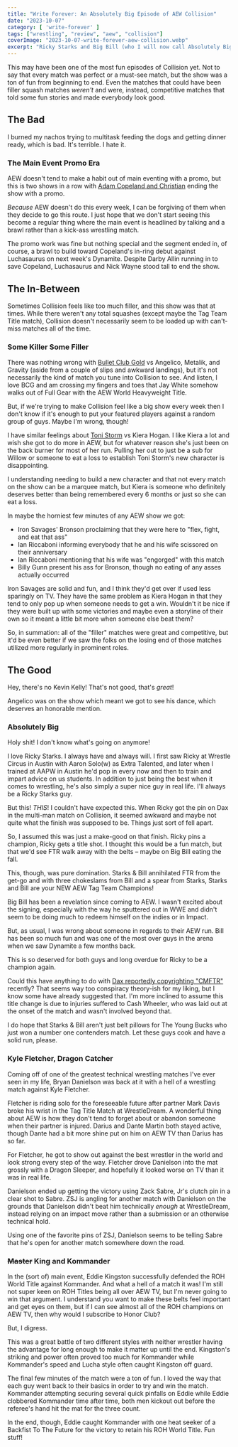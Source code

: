 ```yaml
---
title: "Write Forever: An Absolutely Big Episode of AEW Collision"
date: "2023-10-07"
category: [ 'write-forever' ]
tags: ["wrestling", "review", "aew", "collision"]
coverImage: "2023-10-07-write-forever-aew-collision.webp"
excerpt: "Ricky Starks and Big Bill (who I will now call Absolutely Big until a better name comes along) are your new Tag Team Champions and, baby, I love it."
---
```


This may have been one of the most fun episodes of Collision yet. Not to say that every match was perfect or a must-see match, but the show was a ton of fun from beginning to end. Even the matches that could have been filler squash matches _weren't_ and were, instead, competitive matches that told some fun stories and made everybody look good.

## The Bad

I burned my nachos trying to multitask feeding the dogs and getting dinner ready, which is bad. It's terrible. I hate it.

### The Main Event Promo Era

AEW doesn't tend to make a habit out of main eventing with a promo, but this is two shows in a row with [Adam Copeland and Christian](/posts/2023-10-04-write-forever-aew-dynamite) ending the show with a promo.

_Because_ AEW doesn't do this every week, I can be forgiving of them when they decide to go this route. I just hope that we don't start seeing this become a regular thing where the main event is headlined by talking and a brawl rather than a kick-ass wrestling match.

The promo work was fine but nothing special and the segment ended in, of course, a brawl to build toward Copeland's in-ring debut against Luchasaurus on next week's Dynamite. Despite Darby Allin running in to save Copeland, Luchasaurus and Nick Wayne stood tall to end the show.

## The In-Between

Sometimes Collision feels like too much filler, and this show was that at times. While there weren't any total squashes (except maybe the Tag Team Title match), Collision doesn't necessarily seem to be loaded up with can't-miss matches all of the time.

### Some Killer Some Filler 

There was nothing wrong with [Bullet Club Gold](/posts/2023-09-09-write-forever-aew-collision) vs Angelico, Metalik, and Gravity (aside from a couple of slips and awkward landings), but it's not necessarily the kind of match you tune into Collision to see. And listen, I love BCG and am crossing my fingers and toes that Jay White somehow walks out of Full Gear with the AEW World Heavyweight Title.

But, if we're trying to make Collision feel like a big show every week then I don't know if it's enough to put your featured players against a random group of guys. Maybe I'm wrong, though!

I have similar feelings about [Toni Storm](/posts/2023-10-04-write-forever-aew-dynamite) vs Kiera Hogan. I like Kiera a lot and wish she got to do more in AEW, but for whatever reason she's just been on the back burner for most of her run. Pulling her out to just be a sub for Willow or someone to eat a loss to establish Toni Storm's new character is disappointing.

I understanding needing to build a new character and that not every match on the show can be a marquee match, but Kiera is someone who definitely deserves better than being remembered every 6 months or just so she can eat a loss.

In maybe the horniest few minutes of any AEW show we got:
- Iron Savages' Bronson proclaiming that they were here to "flex, fight, and eat that ass"
- Ian Riccaboni informing everybody that he and his wife scissored on their anniversary
- Ian Riccaboni mentioning that his wife was "engorged" with this match
- Billy Gunn present his ass for Bronson, though no eating of any asses actually occurred

Iron Savages are solid and fun, and I think they'd get over if used less sparingly on TV. They have the same problem as Kiera Hogan in that they tend to only pop up when someone needs to get a win. Wouldn't it be nice if they were built up with some victories and maybe even a storyline of their own so it meant a little bit more when someone else beat them?

So, in summation: all of the "filler" matches were great and competitive, but it'd be even better if we saw the folks on the losing end of those matches utilized more regularly in prominent roles.

## The Good

Hey, there's no Kevin Kelly! That's not good, that's _great_!

Angelico was on the show which meant we got to see his dance, which deserves an honorable mention.

### Absolutely Big

Holy shit! I don't know what's going on anymore!

I love Ricky Starks. I always have and always will. I first saw Ricky at Wrestle Circus in Austin with Aaron Solo(w) as Extra Talented, and later when I trained at AAPW in Austin he'd pop in every now and then to train and impart advice on us students. In addition to just being the best when it comes to wrestling, he's also simply a super nice guy in real life. I'll always be a Ricky Starks guy.

But this! _THIS_! I couldn't have expected this. When Ricky got the pin on Dax in the multi-man match on Collision, it seemed awkward and maybe not quite what the finish was supposed to be. Things just sort of fell apart.

So, I assumed this was just a make-good on that finish. Ricky pins a champion, Ricky gets a title shot. I thought this would be a fun match, but that we'd see FTR walk away with the belts – maybe on Big Bill eating the fall.

This, though, was pure domination. Starks & Bill annihilated FTR from the get-go and with three chokeslams from Bill and a spear from Starks, Starks and Bill are your NEW AEW Tag Team Champions!

Big Bill has been a revelation since coming to AEW. I wasn't excited about the signing, especially with the way he sputtered out in WWE and didn't seem to be doing much to redeem himself on the indies or in Impact.

But, as usual, I was wrong about someone in regards to their AEW run. Bill has been so much fun and was one of the most over guys in the arena when we saw Dynamite a few months back.

This is so deserved for both guys and long overdue for Ricky to be a champion again.

Could this have anything to do with [Dax reportedly copyrighting "CMFTR"](https://www.fightful.com/wrestling/dax-harwood-files-trademark-cmftr) recently? That seems way too conspiracy theory-ish for my liking, but I know some have already suggested that. I'm more inclined to assume this title change is due to injuries suffered to Cash Wheeler, who was laid out at the onset of the match and wasn't involved beyond that.

I do hope that Starks & Bill aren't just belt pillows for The Young Bucks who just won a number one contenders match. Let these guys cook and have a solid run, please.

### Kyle Fletcher, Dragon Catcher

Coming off of one of the greatest technical wrestling matches I've ever seen in my life, Bryan Danielson was back at it with a hell of a wrestling match against Kyle Fletcher.

Fletcher is riding solo for the foreseeable future after partner Mark Davis broke his wrist in the Tag Title Match at WrestleDream. A wonderful thing about AEW is how they don't tend to forget about or abandon someone when their partner is injured. Darius and Dante Martin both stayed active, though Dante had a bit more shine put on him on AEW TV than Darius has so far.

For Fletcher, he got to show out against the best wrestler in the world and look strong every step of the way. Fletcher drove Danielson into the mat grossly with a Dragon Sleeper, and hopefully it looked worse on TV than it was in real life.

Danielson ended up getting the victory using Zack Sabre, Jr's clutch pin in a clear shot to Sabre. ZSJ is angling for another match with Danielson on the grounds that Danielson didn't beat him technically _enough_ at WrestleDream, instead relying on an impact move rather than a submission or an otherwise technical hold.

Using one of the favorite pins of ZSJ, Danielson seems to be telling Sabre that he's open for another match somewhere down the road.

### ~~Master~~ King and Kommander

In the (sort of) main event, Eddie Kingston successfully defended the ROH World Title against Kommander. And what a hell of a match it was! I'm still not super keen on ROH Titles being all over AEW TV, but I'm never going to win that argument. I understand you want to make these belts feel important and get eyes on them, but if I can see almost all of the ROH champions on AEW TV, then why would I subscribe to Honor Club?

But, I digress.

This was a great battle of two different styles with neither wrestler having the advantage for long enough to make it matter up until the end. Kingston's striking and power often proved too much for Kommander while Kommander's speed and Lucha style often caught Kingston off guard.

The final few minutes of the match were a ton of fun. I loved the way that each guy went back to their basics in order to try and win the match. Kommander attempting securing several quick pinfalls on Eddie while Eddie clobbered Kommander time after time, both men kickout out before the referee's hand hit the mat for the three count.

In the end, though, Eddie caught Kommander with one heat seeker of a Backfist To The Future for the victory to retain his ROH World Title. Fun stuff!